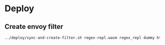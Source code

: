 # Deploy

## Create envoy filter

```bash
../deploy/sync-and-create-filter.sh regex-repl.wasm regex_repl dummy httpbin app=httpbin deployment/httpbin
```
